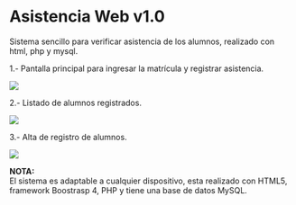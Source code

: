 # Asistencia Web v1.0
Sistema sencillo para verificar asistencia de los alumnos, realizado con html, php y mysql.

1.- Pantalla principal para ingresar la matrícula y registrar asistencia.
<p><img src="https://jlsistemas.com.mx/demos/asistencia_web/Asistencia/registro_asistencia.jpg"></p>
2.- Listado de alumnos registrados.
<p><img src="https://jlsistemas.com.mx/demos/asistencia_web/Asistencia/listado_alumnos.jpg"></p>
3.- Alta de registro de alumnos.
<p><img src="https://jlsistemas.com.mx/demos/asistencia_web/Asistencia/registro_alumnos.jpg"></p>

<b>NOTA:</b>
<br />
El sistema es adaptable a cualquier dispositivo, esta realizado con HTML5, framework Boostrasp 4, PHP y tiene una base de datos MySQL.
